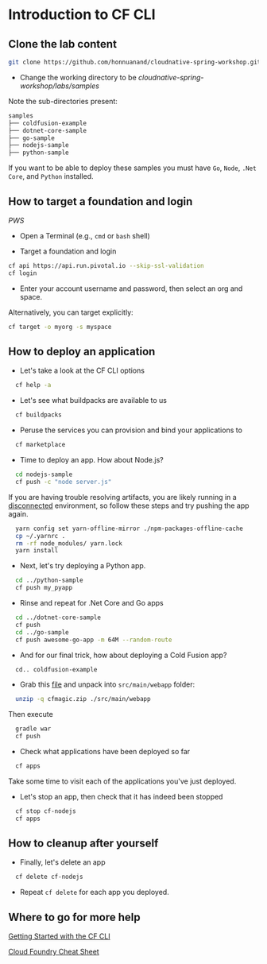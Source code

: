# Introduction to CF CLI

## Clone the lab content

```bash
git clone https://github.com/honnuanand/cloudnative-spring-workshop.git
```

- Change the working directory to be _cloudnative-spring-workshop/labs/samples_

Note the sub-directories present:

```bash
samples
├── coldfusion-example
├── dotnet-core-sample
├── go-sample
├── nodejs-sample
├── python-sample
```

If you want to be able to deploy these samples you must have `Go`, `Node`, `.Net Core`, and `Python` installed.

## How to target a foundation and login

*PWS*

* Open a Terminal (e.g., `cmd` or `bash` shell)

* Target a foundation and login

```bash
cf api https://api.run.pivotal.io --skip-ssl-validation
cf login
```
* Enter your account username and password, then select an org and space.

Alternatively, you can target explicitly:

```bash
cf target -o myorg -s myspace
```

## How to deploy an application

* Let's take a look at the CF CLI options
```bash
  cf help -a
```
* Let's see what buildpacks are available to us
```bash
  cf buildpacks
```
* Peruse the services you can provision and bind your applications to

```bash
  cf marketplace
```
* Time to deploy an app. How about Node.js?

```bash
  cd nodejs-sample
  cf push -c "node server.js"
```

If you are having trouble resolving artifacts, you are likely running in a [disconnected](https://docs.cloudfoundry.org/buildpacks/node/index.html#yarn_disconnected) environment, so follow these steps and try pushing the app again.

```bash
  yarn config set yarn-offline-mirror ./npm-packages-offline-cache
  cp ~/.yarnrc .
  rm -rf node_modules/ yarn.lock
  yarn install
```
* Next, let's try deploying a Python app.
```bash
  cd ../python-sample
  cf push my_pyapp
```
* Rinse and repeat for .Net Core and Go apps
```bash
  cd ../dotnet-core-sample
  cf push
  cd ../go-sample
  cf push awesome-go-app -m 64M --random-route
```
* And for our final trick, how about deploying a Cold Fusion app?
```bash
  cd.. coldfusion-example
```
* Grab this [file](https://storage.googleapis.com/cphillipson-workshops/devops-workshop/devops-workshop-cfmagic.zip) and unpack into `src/main/webapp` folder:
```bash
  unzip -q cfmagic.zip ./src/main/webapp
```
Then execute
```bash
  gradle war
  cf push
```
* Check what applications have been deployed so far
```bash
  cf apps
```
Take some time to visit each of the applications you've just deployed.

* Let's stop an app, then check that it has indeed been stopped

```bash
  cf stop cf-nodejs
  cf apps
```

## How to cleanup after yourself

* Finally, let's delete an app
```bash
  cf delete cf-nodejs
```
* Repeat `cf delete` for each app you deployed.

## Where to go for more help

[Getting Started with the CF CLI](https://docs.cloudfoundry.org/cf-cli/getting-started.html)

[Cloud Foundry Cheat Sheet](http://www.appservgrid.com/refcards/refcards/dzonerefcards/rc207-010d-cloud-foundry.pdf)
